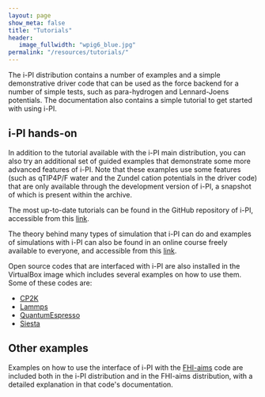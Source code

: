 ```yaml
---
layout: page
show_meta: false
title: "Tutorials"
header:
   image_fullwidth: "wpig6_blue.jpg"
permalink: "/resources/tutorials/"
---
```


The i-PI distribution contains a number of examples and a simple
demonstrative driver code that can be used as the force backend for a
number of simple tests, such as para-hydrogen and Lennard-Joens
potentials. The documentation also contains a simple tutorial to get
started with using i-PI.


i-PI hands-on
-------------
In addition to the tutorial available with
the i-PI main distribution, you can also try an additional set of
guided examples that demonstrate some more advanced features of
i-PI. Note that these examples use some features (such as qTIP4P/F
water and the Zundel cation potentials in the driver code) that are
only available through the development version of i-PI, a snapshot of
which is present within the archive.

The most up-to-date tutorials can be found in the GitHub repository of
i-PI, accessible from this [link](https://github.com/i-pi/tutorials-schools).

The theory behind many types of simulation that i-PI can do and examples of simulations 
with i-PI can also be found in an online course freely available to everyone,
and accessible from this [link](https://courseware.epfl.ch/courses/course-v1:EPFL+X+2022/about).

Open source codes that are interfaced with i-PI are also installed in the
VirtualBox image which includes several examples on how to use them. Some of
these codes are:

  * [CP2K](https://www.cp2k.org/)
  * [Lammps](http://lammps.sandia.gov/)
  * [QuantumEspresso](http://quantum-espresso.org)
  * [Siesta](http://departments.icmab.es/leem/siesta/)

Other examples
--------------

Examples on how to use the interface of i-PI with the [FHI-aims](http://www.fhi-berlin.mpg.de/aims/) code 
are included both in the i-PI distribution and in the FHI-aims distribution, with a detailed explanation in
that code's documentation.

